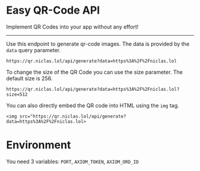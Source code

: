 # Easy QR-Code API
Implement QR Codes into your app without any effort!

---

Use this endpoint to generate qr-code images. The data is provided by the ``data`` query parameter.

```https://qr.niclas.lol/api/generate?data=https%3A%2F%2Fniclas.lol```

To change the size of the QR Code you can use the size parameter. The default size is 256.

```https://qr.niclas.lol/api/generate?data=https%3A%2F%2Fniclas.lol?size=512```

You can also directly embed the QR code into HTML using the ``img`` tag.

```<img src="https://qr.niclas.lol/api/generate?data=https%3A%2F%2Fniclas.lol>```

# Environment
You need 3 variables: `PORT`, `AXIOM_TOKEN`, `AXIOM_ORD_ID`